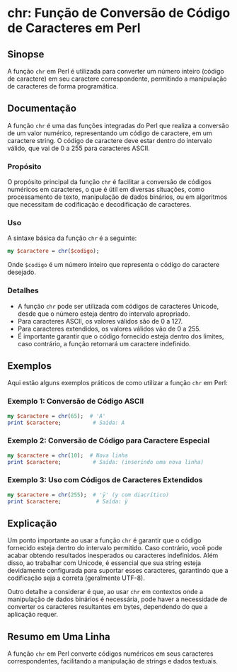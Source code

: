 <!--
Meta Description: # chr: Função de Conversão de Código de Caracteres em Perl ## Sinopse A função `chr` em Perl é utilizada para converter um número inteiro (código de c...
Meta Keywords: caractere, chr, caracteres, que, função
-->

# chr: Função de Conversão de Código de Caracteres em Perl

## Sinopse
A função `chr` em Perl é utilizada para converter um número inteiro (código de caractere) em seu caractere correspondente, permitindo a manipulação de caracteres de forma programática.

## Documentação
A função `chr` é uma das funções integradas do Perl que realiza a conversão de um valor numérico, representando um código de caractere, em um caractere string. O código de caractere deve estar dentro do intervalo válido, que vai de 0 a 255 para caracteres ASCII.

### Propósito
O propósito principal da função `chr` é facilitar a conversão de códigos numéricos em caracteres, o que é útil em diversas situações, como processamento de texto, manipulação de dados binários, ou em algoritmos que necessitam de codificação e decodificação de caracteres.

### Uso
A sintaxe básica da função `chr` é a seguinte:

```perl
my $caractere = chr($codigo);
```

Onde `$codigo` é um número inteiro que representa o código do caractere desejado.

### Detalhes
- A função `chr` pode ser utilizada com códigos de caracteres Unicode, desde que o número esteja dentro do intervalo apropriado.
- Para caracteres ASCII, os valores válidos são de 0 a 127.
- Para caracteres extendidos, os valores válidos vão de 0 a 255.
- É importante garantir que o código fornecido esteja dentro dos limites, caso contrário, a função retornará um caractere indefinido.

## Exemplos
Aqui estão alguns exemplos práticos de como utilizar a função `chr` em Perl:

### Exemplo 1: Conversão de Código ASCII
```perl
my $caractere = chr(65);  # 'A'
print $caractere;          # Saída: A
```

### Exemplo 2: Conversão de Código para Caractere Especial
```perl
my $caractere = chr(10);  # Nova linha
print $caractere;          # Saída: (inserindo uma nova linha)
```

### Exemplo 3: Uso com Códigos de Caracteres Extendidos
```perl
my $caractere = chr(255);  # 'ÿ' (y com diacrítico)
print $caractere;           # Saída: ÿ
```

## Explicação
Um ponto importante ao usar a função `chr` é garantir que o código fornecido esteja dentro do intervalo permitido. Caso contrário, você pode acabar obtendo resultados inesperados ou caracteres indefinidos. Além disso, ao trabalhar com Unicode, é essencial que sua string esteja devidamente configurada para suportar esses caracteres, garantindo que a codificação seja a correta (geralmente UTF-8).

Outro detalhe a considerar é que, ao usar `chr` em contextos onde a manipulação de dados binários é necessária, pode haver a necessidade de converter os caracteres resultantes em bytes, dependendo do que a aplicação requer.

## Resumo em Uma Linha
A função `chr` em Perl converte códigos numéricos em seus caracteres correspondentes, facilitando a manipulação de strings e dados textuais.